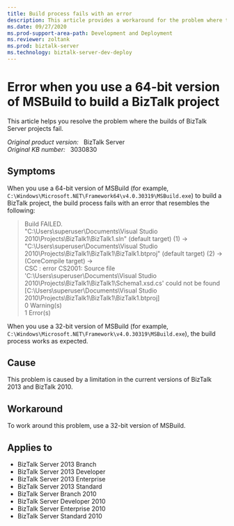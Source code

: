 ```yaml
---
title: Build process fails with an error
description: This article provides a workaround for the problem where the builds of BizTalk Server projects fail.
ms.date: 09/27/2020
ms.prod-support-area-path: Development and Deployment
ms.reviewer: zoltank
ms.prod: biztalk-server
ms.technology: biztalk-server-dev-deploy
---
```

# Error when you use a 64-bit version of MSBuild to build a BizTalk project

This article helps you resolve the problem where the builds of BizTalk Server projects fail.

_Original product version:_ &nbsp; BizTalk Server  
_Original KB number:_ &nbsp; 3030830

## Symptoms

When you use a 64-bit version of MSBuild (for example, `C:\Windows\Microsoft.NET\Framework64\v4.0.30319\MSBuild.exe`) to build a BizTalk project, the build process fails with an error that resembles the following:

> Build FAILED.  
"C:\Users\superuser\Documents\Visual Studio 2010\Projects\BizTalk1\BizTalk1.sln" (default target) (1) ->  
"C:\Users\superuser\Documents\Visual Studio 2010\Projects\BizTalk1\BizTalk1\BizTalk1.btproj" (default target) (2) ->(CoreCompile target) ->  
CSC : error CS2001: Source file 'C:\Users\superuser\Documents\Visual Studio 2010\Projects\BizTalk1\BizTalk1\Schema1.xsd.cs' could not be found [C:\Users\superuser\Documents\Visual Studio 2010\Projects\BizTalk1\BizTalk1\BizTalk1.btproj]  
0 Warning(s)  
1 Error(s)

When you use a 32-bit version of MSBuild (for example, `C:\Windows\Microsoft.NET\Framework\v4.0.30319\MSBuild.exe`), the build process works as expected.

## Cause

This problem is caused by a limitation in the current versions of BizTalk 2013 and BizTalk 2010.

## Workaround

To work around this problem, use a 32-bit version of MSBuild.

## Applies to

- BizTalk Server 2013 Branch
- BizTalk Server 2013 Developer
- BizTalk Server 2013 Enterprise
- BizTalk Server 2013 Standard
- BizTalk Server Branch 2010
- BizTalk Server Developer 2010
- BizTalk Server Enterprise 2010
- BizTalk Server Standard 2010
